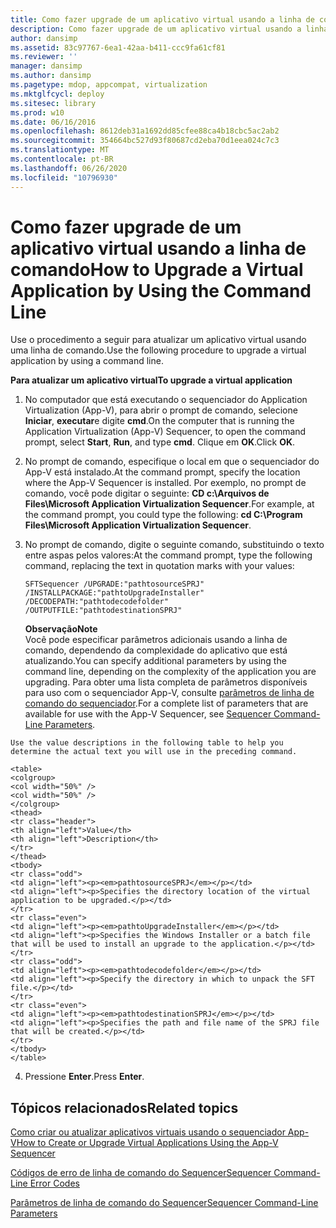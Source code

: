 ```yaml
---
title: Como fazer upgrade de um aplicativo virtual usando a linha de comando
description: Como fazer upgrade de um aplicativo virtual usando a linha de comando
author: dansimp
ms.assetid: 83c97767-6ea1-42aa-b411-ccc9fa61cf81
ms.reviewer: ''
manager: dansimp
ms.author: dansimp
ms.pagetype: mdop, appcompat, virtualization
ms.mktglfcycl: deploy
ms.sitesec: library
ms.prod: w10
ms.date: 06/16/2016
ms.openlocfilehash: 8612deb31a1692dd85cfee88ca4b18cbc5ac2ab2
ms.sourcegitcommit: 354664bc527d93f80687cd2eba70d1eea024c7c3
ms.translationtype: MT
ms.contentlocale: pt-BR
ms.lasthandoff: 06/26/2020
ms.locfileid: "10796930"
---
```

# <span data-ttu-id="81a9a-103">Como fazer upgrade de um aplicativo virtual usando a linha de comando</span><span class="sxs-lookup"><span data-stu-id="81a9a-103">How to Upgrade a Virtual Application by Using the Command Line</span></span>


<span data-ttu-id="81a9a-104">Use o procedimento a seguir para atualizar um aplicativo virtual usando uma linha de comando.</span><span class="sxs-lookup"><span data-stu-id="81a9a-104">Use the following procedure to upgrade a virtual application by using a command line.</span></span>

**<span data-ttu-id="81a9a-105">Para atualizar um aplicativo virtual</span><span class="sxs-lookup"><span data-stu-id="81a9a-105">To upgrade a virtual application</span></span>**

1.  <span data-ttu-id="81a9a-106">No computador que está executando o sequenciador do Application Virtualization (App-V), para abrir o prompt de comando, selecione **Iniciar**, **executar**e digite **cmd**.</span><span class="sxs-lookup"><span data-stu-id="81a9a-106">On the computer that is running the Application Virtualization (App-V) Sequencer, to open the command prompt, select **Start**, **Run**, and type **cmd**.</span></span> <span data-ttu-id="81a9a-107">Clique em **OK**.</span><span class="sxs-lookup"><span data-stu-id="81a9a-107">Click **OK**.</span></span>

2.  <span data-ttu-id="81a9a-108">No prompt de comando, especifique o local em que o sequenciador do App-V está instalado.</span><span class="sxs-lookup"><span data-stu-id="81a9a-108">At the command prompt, specify the location where the App-V Sequencer is installed.</span></span> <span data-ttu-id="81a9a-109">Por exemplo, no prompt de comando, você pode digitar o seguinte: **CD c:\\Arquivos de Files\\Microsoft Application Virtualization Sequencer**.</span><span class="sxs-lookup"><span data-stu-id="81a9a-109">For example, at the command prompt, you could type the following: **cd C:\\Program Files\\Microsoft Application Virtualization Sequencer**.</span></span>

3.  <span data-ttu-id="81a9a-110">No prompt de comando, digite o seguinte comando, substituindo o texto entre aspas pelos valores:</span><span class="sxs-lookup"><span data-stu-id="81a9a-110">At the command prompt, type the following command, replacing the text in quotation marks with your values:</span></span>

    `SFTSequencer /UPGRADE:"pathtosourceSPRJ" /INSTALLPACKAGE:"pathtoUpgradeInstaller" /DECODEPATH:"pathtodecodefolder" /OUTPUTFILE:"pathtodestinationSPRJ"`

    **<span data-ttu-id="81a9a-111">Observação</span><span class="sxs-lookup"><span data-stu-id="81a9a-111">Note</span></span>**  
    <span data-ttu-id="81a9a-112">Você pode especificar parâmetros adicionais usando a linha de comando, dependendo da complexidade do aplicativo que está atualizando.</span><span class="sxs-lookup"><span data-stu-id="81a9a-112">You can specify additional parameters by using the command line, depending on the complexity of the application you are upgrading.</span></span> <span data-ttu-id="81a9a-113">Para obter uma lista completa de parâmetros disponíveis para uso com o sequenciador App-V, consulte [parâmetros de linha de comando do sequenciador](sequencer-command-line-parameters.md).</span><span class="sxs-lookup"><span data-stu-id="81a9a-113">For a complete list of parameters that are available for use with the App-V Sequencer, see [Sequencer Command-Line Parameters](sequencer-command-line-parameters.md).</span></span>



~~~
Use the value descriptions in the following table to help you determine the actual text you will use in the preceding command.

<table>
<colgroup>
<col width="50%" />
<col width="50%" />
</colgroup>
<thead>
<tr class="header">
<th align="left">Value</th>
<th align="left">Description</th>
</tr>
</thead>
<tbody>
<tr class="odd">
<td align="left"><p><em>pathtosourceSPRJ</em></p></td>
<td align="left"><p>Specifies the directory location of the virtual application to be upgraded.</p></td>
</tr>
<tr class="even">
<td align="left"><p><em>pathtoUpgradeInstaller</em></p></td>
<td align="left"><p>Specifies the Windows Installer or a batch file that will be used to install an upgrade to the application.</p></td>
</tr>
<tr class="odd">
<td align="left"><p><em>pathtodecodefolder</em></p></td>
<td align="left"><p>Specify the directory in which to unpack the SFT file.</p></td>
</tr>
<tr class="even">
<td align="left"><p><em>pathtodestinationSPRJ</em></p></td>
<td align="left"><p>Specifies the path and file name of the SPRJ file that will be created.</p></td>
</tr>
</tbody>
</table>
~~~



4. <span data-ttu-id="81a9a-114">Pressione **Enter**.</span><span class="sxs-lookup"><span data-stu-id="81a9a-114">Press **Enter**.</span></span>

## <span data-ttu-id="81a9a-115">Tópicos relacionados</span><span class="sxs-lookup"><span data-stu-id="81a9a-115">Related topics</span></span>


[<span data-ttu-id="81a9a-116">Como criar ou atualizar aplicativos virtuais usando o sequenciador App-V</span><span class="sxs-lookup"><span data-stu-id="81a9a-116">How to Create or Upgrade Virtual Applications Using the App-V Sequencer</span></span>](how-to-create-or-upgrade-virtual-applications-using--the-app-v-sequencer.md)

[<span data-ttu-id="81a9a-117">Códigos de erro de linha de comando do Sequencer</span><span class="sxs-lookup"><span data-stu-id="81a9a-117">Sequencer Command-Line Error Codes</span></span>](sequencer-command-line-error-codes.md)

[<span data-ttu-id="81a9a-118">Parâmetros de linha de comando do Sequencer</span><span class="sxs-lookup"><span data-stu-id="81a9a-118">Sequencer Command-Line Parameters</span></span>](sequencer-command-line-parameters.md)









